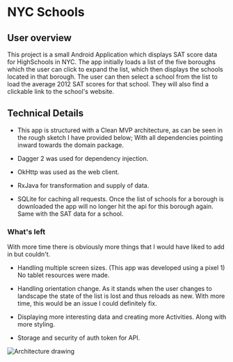 # NYC Schools

## User overview
<p>
    This project is a small Android Application which displays
    SAT score data for HighSchools in NYC. The app initially
    loads a list of the five boroughs which the user can click
    to expand the list, which then displays the schools
    located in that borough. The user can then select a school
    from the list to load the average 2012 SAT scores for that
    school. They will also find a clickable link to the
    school's website.
</p>

## Technical Details

* This app is structured with a Clean MVP architecture, as can be seen in the rough sketch I have provided below; With all dependencies pointing inward towards the domain package.

* Dagger 2 was used for dependency injection.

* OkHttp was used as the web client.

* RxJava for transformation and supply of data.

* SQLite for caching all requests. Once the list of schools for a borough is downloaded the app will no longer hit the api for this borough again. Same with the SAT data for a school.


### What's left

<p>
    With more time there is obviously more things that I
    would have liked to add in but couldn't.
</p>

* Handling multiple screen sizes. (This app was developed using a pixel 1) No tablet resources were made.

* Handling orientation change. As it stands when the user changes to landscape the state of the list is lost and thus reloads as new. With more time, this would be an issue I could definitely fix.

* Displaying more interesting data and creating more Activities. Along with more styling.

* Storage and security of auth token for API.


![Architecture drawing](https://res.cloudinary.com/dgrwnfwr2/image/upload/v1563769706/nycschoolsproject_cu492w.jpg)